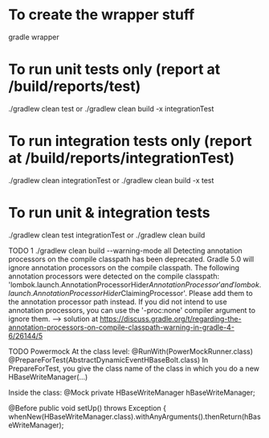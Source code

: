 # To create the wrapper stuff
gradle wrapper


# To run unit tests only (report at /build/reports/test)
./gradlew clean test
or
./gradlew clean build -x integrationTest


# To run integration tests only (report at /build/reports/integrationTest)
./gradlew clean integrationTest
or
./gradlew clean build -x test


# To run unit & integration tests
./gradlew clean test integrationTest
or
./gradlew clean build


TODO 1
./gradlew clean build --warning-mode all
Detecting annotation processors on the compile classpath has been deprecated. Gradle 5.0 will ignore annotation processors on the compile classpath. The following annotation processors were detected on the compile classpath: 'lombok.launch.AnnotationProcessorHider$AnnotationProcessor' and 'lombok.launch.AnnotationProcessorHider$ClaimingProcessor'.  Please add them to the annotation processor path instead. If you did not intend to use annotation processors, you can use the '-proc:none' compiler argument to ignore them.
--> solution at https://discuss.gradle.org/t/regarding-the-annotation-processors-on-compile-classpath-warning-in-gradle-4-6/26144/5


TODO Powermock
At the class level:
@RunWith(PowerMockRunner.class)
@PrepareForTest(AbstractDynamicEventHBaseBolt.class)
In PrepareForTest, you give the class name of the class in which you do a new HBaseWriteManager(…)

Inside the class:
@Mock
private HBaseWriteManager hBaseWriteManager;

@Before
public void setUp() throws Exception {
    whenNew(HBaseWriteManager.class).withAnyArguments().thenReturn(hBaseWriteManager);
